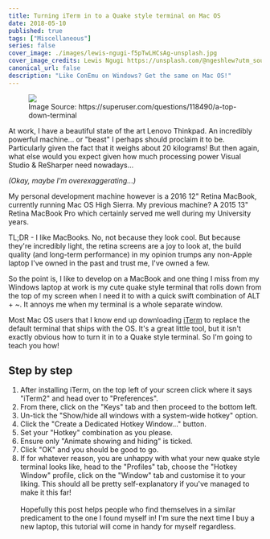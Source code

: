 ```yaml
---
title: Turning iTerm in to a Quake style terminal on Mac OS
date: 2018-05-10
published: true
tags: ["Miscellaneous"]
series: false
cover_image: ./images/lewis-ngugi-f5pTwLHCsAg-unsplash.jpg
cover_image_credits: Lewis Ngugi https://unsplash.com/@ngeshlew?utm_source=unsplash&utm_medium=referral&utm_content=creditCopyText
canonical_url: false
description: "Like ConEmu on Windows? Get the same on Mac OS!"
---
```

<figure>
    <img src="https://raw.githubusercontent.com/karam94/karam94.github.io/master/assets/images/terminalpost.png"/>
    <figcaption>Image Source: https://superuser.com/questions/118490/a-top-down-terminal</figcaption>
</figure>

At work, I have a beautiful state of the art Lenovo Thinkpad. An incredibly powerful machine... or "beast" I perhaps should proclaim it to be. Particularly given the fact that it weighs about 20 kilograms! But then again, what else would you expect given how much processing power Visual Studio & ReSharper need nowadays...

*(Okay, maybe I'm overexaggerating...)*

My personal development machine however is a 2016 12" Retina MacBook, currently running Mac OS High Sierra.
My previous machine? A 2015 13" Retina MacBook Pro which certainly served me well during my University years.

TL;DR - I like MacBooks. No, not because they look cool. But because they're incredibly light, the retina screens are a joy to look at, the build quality (and long-term performance) in my opinion trumps any non-Apple laptop I've owned in the past and trust me, I've owned a few.

So the point is, I like to develop on a MacBook and one thing I miss from my Windows laptop at work is my cute quake style terminal that rolls down from the top of my screen when I need it to with a quick swift combination of ALT + ~. It annoys me when my terminal is a whole separate window.

Most Mac OS users that I know end up downloading [iTerm](https://www.iterm2.com/) to replace the default terminal that ships with the OS. It's a great little tool, but it isn't exactly obvious how to turn it in to a Quake style terminal. So I'm going to teach you how!

## Step by step
1. After installing iTerm, on the top left of your screen click where it says "iTerm2" and head over to "Preferences".
2. From there, click on the "Keys" tab and then proceed to the bottom left.
3. Un-tick the "Show/hide all windows with a system-wide hotkey" option.
4. Click the "Create a Dedicated Hotkey Window..." button.
5. Set your "Hotkey" combination as you please.
6. Ensure only "Animate showing and hiding" is ticked.
7. Click "OK" and you should be good to go.
8. If for whatever reason, you are unhappy with what your new quake style terminal looks like, head to the "Profiles" tab, choose the "Hotkey Window" profile, click on the "Window" tab and customise it to your liking. This should all be pretty self-explanatory if you've managed to make it this far!
<br/><br/>
Hopefully this post helps people who find themselves in a similar predicament to the one I found myself in!
I'm sure the next time I buy a new laptop, this tutorial will come in handy for myself regardless.